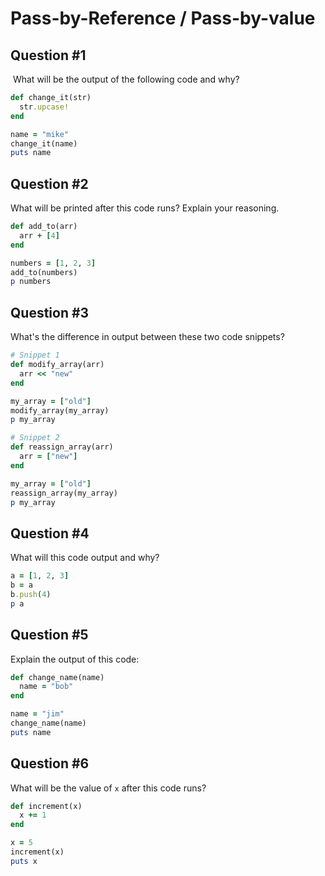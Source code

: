 # Pass-by-Reference / Pass-by-value

## Question #1

 What will be the output of the following code and why?

```ruby
def change_it(str)
  str.upcase!
end

name = "mike"
change_it(name)
puts name
```


## Question #2

What will be printed after this code runs? Explain your reasoning.

```ruby
def add_to(arr)
  arr + [4]
end

numbers = [1, 2, 3]
add_to(numbers)
p numbers
```


## Question #3

What's the difference in output between these two code snippets?

```ruby
# Snippet 1
def modify_array(arr)
  arr << "new"
end

my_array = ["old"]
modify_array(my_array)
p my_array

# Snippet 2
def reassign_array(arr)
  arr = ["new"]
end

my_array = ["old"]
reassign_array(my_array)
p my_array
```


## Question #4

What will this code output and why?

```ruby
a = [1, 2, 3]
b = a
b.push(4)
p a
```


## Question #5

Explain the output of this code:

```ruby
def change_name(name)
  name = "bob"
end

name = "jim"
change_name(name)
puts name
```


## Question #6

What will be the value of `x` after this code runs?

```ruby
def increment(x)
  x += 1
end

x = 5
increment(x)
puts x
```
